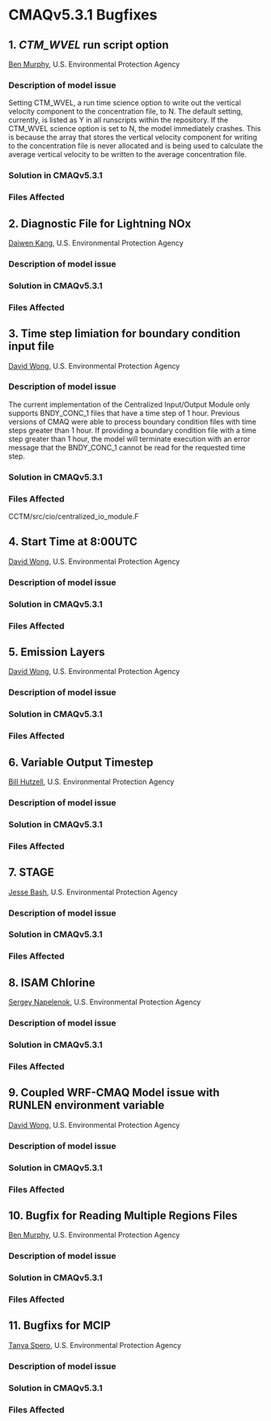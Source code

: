 # CMAQv5.3.1 Bugfixes

## 1. *CTM_WVEL* run script option 
[Ben Murphy](mailto:Murphy.Ben@epa.gov), U.S. Environmental Protection Agency

### Description of model issue
Setting CTM_WVEL, a run time science option to write out the vertical velocity component to the concentration file, to N. 
The default setting, currently, is listed as Y in all runscripts within the repository. If the CTM_WVEL science option is set to N, 
the model immediately crashes. This is because the array that stores the vertical velocity component for writing to the concentration 
file is never allocated and is being used to calculate the average vertical velocity to be written to the average concentration file.

### Solution in CMAQv5.3.1

### Files Affected 


## 2. Diagnostic File for Lightning NOx
[Daiwen Kang](mailto:Kang.Daiwen@epa.gov), U.S. Environmental Protection Agency

### Description of model issue

### Solution in CMAQv5.3.1

### Files Affected 

## 3. Time step limiation for boundary condition input file
[David Wong](mailto:Wong.David-C@epa.gov), U.S. Environmental Protection Agency

### Description of model issue
The current implementation of the Centralized Input/Output Module only supports BNDY_CONC_1 files that have a time step of 1 hour. 
Previous versions of CMAQ were able to process boundary condition files with time steps greater than 1 hour. If providing a 
boundary condition file with a time step greater than 1 hour, the model will terminate execution with an error message 
that the BNDY_CONC_1 cannot be read for the requested time step.

### Solution in CMAQv5.3.1

### Files Affected 
CCTM/src/cio/centralized_io_module.F


## 4. Start Time at 8:00UTC
[David Wong](mailto:Wong.David-C@epa.gov), U.S. Environmental Protection Agency

### Description of model issue

### Solution in CMAQv5.3.1

### Files Affected 


## 5. Emission Layers
[David Wong](mailto:Wong.David-C@epa.gov), U.S. Environmental Protection Agency

### Description of model issue

### Solution in CMAQv5.3.1

### Files Affected 


## 6. Variable Output Timestep
[Bill Hutzell](mailto:Hutzell.Bill@epa.gov), U.S. Environmental Protection Agency

### Description of model issue

### Solution in CMAQv5.3.1

### Files Affected 


## 7. STAGE
[Jesse Bash](mailto:Bash.Jesse@epa.gov), U.S. Environmental Protection Agency

### Description of model issue

### Solution in CMAQv5.3.1

### Files Affected 


## 8. ISAM Chlorine
[Sergey Napelenok](mailto:Napelenok.Sergey@epa.gov), U.S. Environmental Protection Agency

### Description of model issue

### Solution in CMAQv5.3.1

### Files Affected 


## 9. Coupled WRF-CMAQ Model issue with RUNLEN environment variable
[David Wong](mailto:Wong.David-C@epa.gov), U.S. Environmental Protection Agency

### Description of model issue

### Solution in CMAQv5.3.1

### Files Affected 

## 10. Bugfix for Reading Multiple Regions Files
[Ben Murphy](mailto:Murphy.Ben@epa.gov), U.S. Environmental Protection Agency

### Description of model issue

### Solution in CMAQv5.3.1

### Files Affected 

## 11. Bugfixs for MCIP
[Tanya Spero](mailto:Spero.Tanya@epa.gov), U.S. Environmental Protection Agency

### Description of model issue

### Solution in CMAQv5.3.1

### Files Affected 
